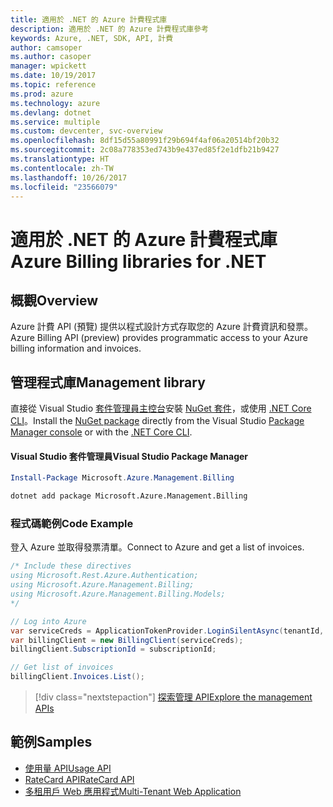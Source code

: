 ```yaml
---
title: 適用於 .NET 的 Azure 計費程式庫
description: 適用於 .NET 的 Azure 計費程式庫參考
keywords: Azure, .NET, SDK, API, 計費
author: camsoper
ms.author: casoper
manager: wpickett
ms.date: 10/19/2017
ms.topic: reference
ms.prod: azure
ms.technology: azure
ms.devlang: dotnet
ms.service: multiple
ms.custom: devcenter, svc-overview
ms.openlocfilehash: 8df15d55a80991f29b694f4af06a20514bf20b32
ms.sourcegitcommit: 2c08a778353ed743b9e437ed85f2e1dfb21b9427
ms.translationtype: HT
ms.contentlocale: zh-TW
ms.lasthandoff: 10/26/2017
ms.locfileid: "23566079"
---
```

# <a name="azure-billing-libraries-for-net"></a><span data-ttu-id="1ac22-104">適用於 .NET 的 Azure 計費程式庫</span><span class="sxs-lookup"><span data-stu-id="1ac22-104">Azure Billing libraries for .NET</span></span>

## <a name="overview"></a><span data-ttu-id="1ac22-105">概觀</span><span class="sxs-lookup"><span data-stu-id="1ac22-105">Overview</span></span>

<span data-ttu-id="1ac22-106">Azure 計費 API (預覽) 提供以程式設計方式存取您的 Azure 計費資訊和發票。</span><span class="sxs-lookup"><span data-stu-id="1ac22-106">Azure Billing API (preview) provides programmatic access to your Azure billing information and invoices.</span></span>

## <a name="management-library"></a><span data-ttu-id="1ac22-107">管理程式庫</span><span class="sxs-lookup"><span data-stu-id="1ac22-107">Management library</span></span>

<span data-ttu-id="1ac22-108">直接從 Visual Studio [套件管理員主控台][PackageManager]安裝 [NuGet 套件](https://www.nuget.org/packages/Microsoft.Azure.Management.Billing)，或使用 [.NET Core CLI][DotNetCLI]。</span><span class="sxs-lookup"><span data-stu-id="1ac22-108">Install the [NuGet package](https://www.nuget.org/packages/Microsoft.Azure.Management.Billing) directly from the Visual Studio [Package Manager console][PackageManager] or with the [.NET Core CLI][DotNetCLI].</span></span>

#### <a name="visual-studio-package-manager"></a><span data-ttu-id="1ac22-109">Visual Studio 套件管理員</span><span class="sxs-lookup"><span data-stu-id="1ac22-109">Visual Studio Package Manager</span></span>

```powershell
Install-Package Microsoft.Azure.Management.Billing
```

```bash
dotnet add package Microsoft.Azure.Management.Billing
```

### <a name="code-example"></a><span data-ttu-id="1ac22-110">程式碼範例</span><span class="sxs-lookup"><span data-stu-id="1ac22-110">Code Example</span></span>

<span data-ttu-id="1ac22-111">登入 Azure 並取得發票清單。</span><span class="sxs-lookup"><span data-stu-id="1ac22-111">Connect to Azure and get a list of invoices.</span></span>

```csharp
/* Include these directives
using Microsoft.Rest.Azure.Authentication;
using Microsoft.Azure.Management.Billing;
using Microsoft.Azure.Management.Billing.Models;
*/

// Log into Azure
var serviceCreds = ApplicationTokenProvider.LoginSilentAsync(tenantId, clientId, secret);
var billingClient = new BillingClient(serviceCreds);
billingClient.SubscriptionId = subscriptionId;

// Get list of invoices
billingClient.Invoices.List();
```

> [!div class="nextstepaction"]
> [<span data-ttu-id="1ac22-112">探索管理 API</span><span class="sxs-lookup"><span data-stu-id="1ac22-112">Explore the management APIs</span></span>](/dotnet/api/overview/azure/billing/management)

## <a name="samples"></a><span data-ttu-id="1ac22-113">範例</span><span class="sxs-lookup"><span data-stu-id="1ac22-113">Samples</span></span>

* [<span data-ttu-id="1ac22-114">使用量 API</span><span class="sxs-lookup"><span data-stu-id="1ac22-114">Usage API</span></span>](https://github.com/Azure-Samples/billing-dotnet-usage-api)
* [<span data-ttu-id="1ac22-115">RateCard API</span><span class="sxs-lookup"><span data-stu-id="1ac22-115">RateCard API</span></span>](https://github.com/Azure-Samples/billing-dotnet-ratecard-api)
* [<span data-ttu-id="1ac22-116">多租用戶 Web 應用程式</span><span class="sxs-lookup"><span data-stu-id="1ac22-116">Multi-Tenant Web Application</span></span>](https://github.com/Azure-Samples/billing-dotnet-webapp-multitenant)

[PackageManager]: https://docs.microsoft.com/nuget/tools/package-manager-console
[DotNetCLI]: https://docs.microsoft.com/dotnet/core/tools/dotnet-add-package
